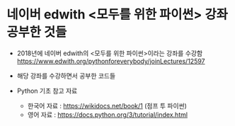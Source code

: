 # 네이버 edwith <모두를 위한 파이썬> 강좌 공부한 것들

* 2018년에 네이버 edwith의 <모두를 위한 파이썬>이라는 강좌를 수강함
https://www.edwith.org/pythonforeverybody/joinLectures/12597

* 해당 강좌를 수강하면서 공부한 코드들

* Python 기초 참고 자료
  * 한국어 자료 : https://wikidocs.net/book/1 (점프 투 파이썬)
  * 영어 자료 : https://docs.python.org/3/tutorial/index.html
